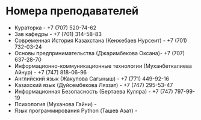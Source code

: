# Номера преподавателей

- Кураторка - +7 (707) 520-74-62
- Зав кафедры - +7 (701) 314-58-83
- Современная История Казахстана (Кенжебаев Нурсеит) - +7 (701) 732-03-24
- Основы предпринимательства (Джаримбекова Оксана)- +7 (707) 637-28-70
- Информационно-коммуникационные технологии (Муханбеткалиева Айнур) - +7 (747) 818-06-96
- Английский язык (Жакупова Сагыныш) - +7 (771) 449-92-16
- Казахский язык (Дуйсембекова Ляззат) - +7 (747) 295-53-47
- Информационная Безопасность (Бертаева Куляра) - +7 (747) 797-99-19
- Психология (Муханова Гайни) - 
- Язык программирования Python (Ташев Азат) - 
